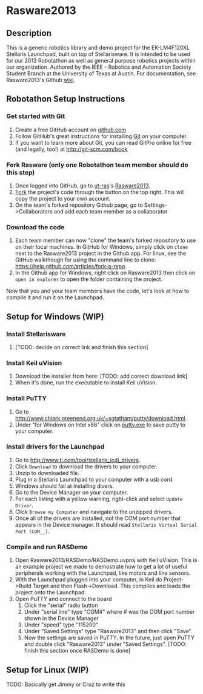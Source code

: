 Rasware2013
===========

Description
-----------

This is a generic robotics library and demo project for the EK-LM4F120XL Stellaris Launchpad, built on top of Stellarisware. It is intended to be used for our 2013 Robotathon as well as general purpose robotics projects within our organization.
Authored by the IEEE - Robotics and Automation Society Student Branch at the University of Texas at Austin. For documentation, see Rasware2013's Github [wiki](https://github.com/ut-ras/Rasware2013/wiki).

Robotathon Setup Instructions
-----------------

### Get started with Git ###

1. Create a free GitHub account on [github.com](https://github.com/signup/free)
2. Follow GitHub's great instructions for installing [Git](https://help.github.com/articles/set-up-git) on your computer.
3. If you want to learn more about Git, you can read GitPro online for free (and legally, too!) at http://git-scm.com/book

### Fork Rasware (only one Robotathon team member should do this step) ###

1. Once logged into GitHub, go to [ut-ras](https://github.com/ut-ras)'s [Rasware2013](https://github.com/ut-ras/Rasware2013).
2. [Fork](https://help.github.com/articles/fork-a-repo) the project's code through the button on the top right. This will copy the project to your own account.
3. On the team's forked repository Github page, go to Settings->Collaborators and add each team member as a collaborator

### Download the code

1. Each team member can now "clone" the team's forked repository to use on their local machines. In GitHub for Windows, simply click on `clone` next to the Rasware2013 project in the Github app. For linux, see the GitHub walkthough for using the command line to clone: https://help.github.com/articles/fork-a-repo.
2. In the Github app for Windows, right click on Rasware2013 then click on `open in explorer` to open the folder containing the project. 

Now that you and your team members have the code, let's look at how to compile it and run it on the Launchpad. 

Setup for Windows (WIP)
-----------------
### Install Stellarisware

1. [TODO: decide on correct link and finish this section]

### Install Keil uVision ###

1. Download the installer from here: [TODO: add correct download link]
2. When it's done, run the executable to install Keil uVision.

### Install PuTTY ###

1. Go to <http://www.chiark.greenend.org.uk/~sgtatham/putty/download.html>.
2. Under "for Windows on Intel x86" click on [putty.exe](http://the.earth.li/~sgtatham/putty/latest/x86/putty.exe) to save putty to your computer.

### Install drivers for the Launchpad ###

1. Go to <http://www.ti.com/tool/stellaris_icdi_drivers>.
2. Click `Download` to download the drivers to your computer.
3. Unzip to downloaded file.
4. Plug in a Stellaris Launchpad to your computer with a usb cord.
5. Windows should fail at installing divers.
6. Go to the Device Manager on your computer.
7. For each listing with a yellow warning, right-click and select `Update Driver`.
8. Click `Browse my Computer` and navigate to the unzipped drivers.
9. Once all of the drivers are installed, not the COM port number that appears in the Device manager. It should read `Stellaris Virtual Serial Port (COM__)`.

### Compile and run RASDemo ###

1. Open Rasware2013/RASDemo/RASDemo.uvproj with Keil uVision. This is an example project we made to demostrate how to get a lot of useful peripherals working with the Launchpad, like motors and line sensors. 
2. With the Launchpad plugged into your computer, in Keil do Project->Build Target and then Flash->Download. This compiles and loads the project onto the Launchpad.
3. Open PuTTY and connect to the board 
    1. Click the "serial" radio button
    2. Under "serial line" type "COM#" where # was the COM port number shown in the Device Manager 
    3. Under "speed" type "115200"
    4. Under "Saved Settings" type "Rasware2013" and then click "Save". 
    5. Now the settings are saved in PuTTY. In the future, just open PuTTY and double click "Rasware2013" under "Saved Settings".
[TODO: finish this section once RASDemo is done]

Setup for Linux (WIP)
---------------

TODO: Basically get Jimmy or Cruz to write this
